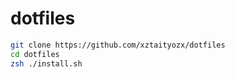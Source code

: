 # dotfiles

```sh
git clone https://github.com/xztaityozx/dotfiles
cd dotfiles
zsh ./install.sh
```
